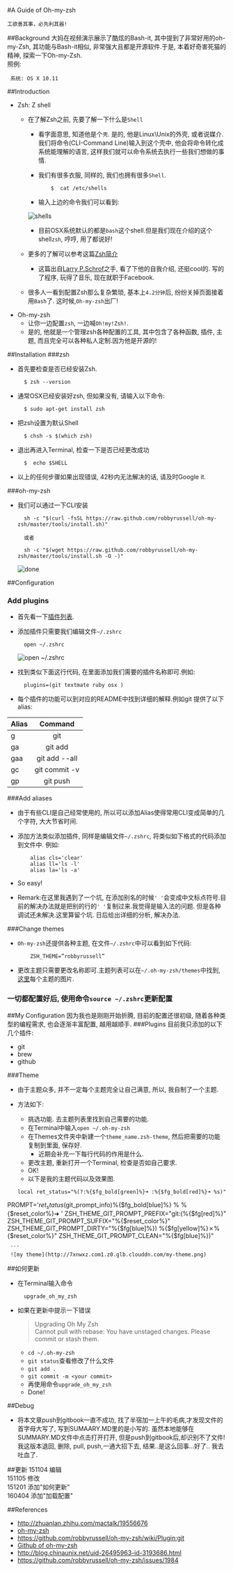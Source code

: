 #A Guide of Oh-my-zsh

    工欲善其事，必先利其器!

##Background
大妈在视频演示展示了酷炫的Bash-it, 其中提到了非常好用的oh-my-Zsh, 其功能与Bash-it相似, 非常强大且都是开源软件.于是, 本着好奇害死猫的精神, 探索一下Oh-my-Zsh.  
照例:

     系统: OS X 10.11

##Introduction
- Zsh: Z shell
   - 在了解Zsh之前, 先要了解一下什么是`Shell`
      - 看字面意思, 知道他是个`壳`. 是的, 他是Linux\Unix的外壳, 或者说媒介. 我们将命令(CLI-Command Line)输入到这个壳中, 他会将命令转化成系统能理解的语言, 这样我们就可以命令系统去执行一些我们想做的事情.
      - 我们有很多衣服, 同样的, 我们也拥有很多`Shell`.
      
                $  cat /etc/shells 
      - 输入上边的命令我们可以看到:
      
      ![shells](http://7xnwxz.com1.z0.glb.clouddn.com/%20cat%20%3Aetc%3Ashells.png)
      
      - 目前OSX系统默认的都是`bash`这个shell.但是我们现在介绍的这个shell`zsh`, 哼哼, 用了都说好!
   - 更多的了解可以参考这篇[Zsh简介](https://www-s.acm.illinois.edu/workshops/zsh/toc.html)
      - 这篇出自[Larry P.Schrof](http://www.schrof.net/)之手, 看了下他的自我介绍, 还挺cool的. 写的了程序, 玩得了音乐, 现在就职于Facebook.
   - 很多人一看到配置Zsh那么复杂繁琐, 基本上`4.2分钟`后, 纷纷关掉页面接着用`Bash`了. 这时候,`Oh-my-zsh`出厂!
- Oh-my-zsh
     - 让你一边配置`zsh`, 一边喊`Oh!my!Zsh!`.
     - 是的, 他就是一个管理zsh各种配置的工具, 其中包含了各种函数, 插件, 主题, 而且完全可以各种私人定制.因为他是开源的!
     

##Installation
###zsh
- 首先要检查是否已经安装Zsh.
           
        $ zsh --version
        
- 通常OSX已经安装好zsh, 但如果没有, 请输入以下命令:

        $ sudo apt-get install zsh
        
- 把zsh设置为默认Shell
        
        $ chsh -s $(which zsh)
        
- 退出再进入Terminal, 检查一下是否已经更改成功
       
        $  echo $SHELL
        
- 以上的任何步骤如果出现错误, 42秒内无法解决的话, 请及时Google it.

###oh-my-zsh
- 我们可以通过一下CLI安装
   
        sh -c "$(curl -fsSL https://raw.github.com/robbyrussell/oh-my-zsh/master/tools/install.sh)"
        
        或者
        
        sh -c "$(wget https://raw.github.com/robbyrussell/oh-my-zsh/master/tools/install.sh -O -)"
        
        
    
    ![done](http://7xnwxz.com1.z0.glb.clouddn.com/intall%20oh%20my%20zsh.png)

##Configuration

### Add plugins 
- 首先看一下[插件列表](https://github.com/robbyrussell/oh-my-zsh/tree/master/plugins).
- 添加插件只需要我们编辑文件`~/.zshrc`

        open ~/.zshrc
        
     ![open ~/.zshrc](http://7xnwxz.com1.z0.glb.clouddn.com/~%3A.zshrc.png)
        
- 找到类似下面这行代码, 在里面添加我们需要的插件名称即可.例如:


        plugins=(git textmate ruby osx ) 
        
- 每个插件的功能可以到对应的README中找到详细的解释.例如git 提供了以下alias:

|Alias	|Command|
|------|:-----:|
|g     |git  |
|ga	   |git add|
|gaa	|git add --all|
|gc	   |git commit -v
|gp	    |git push|

###Add aliases
- 由于有些CLI是自己经常使用的, 所以可以添加Alias使得常用CLI变成简单的几个字符, 大大节省时间.
- 添加方法类似添加插件, 同样是编辑文件`~/.zshrc`, 将类似如下格式的代码添加到文件中. 例如:

          alias cls='clear'
          alias ll='ls -l'
          alias la='ls -a'

- So easy!
- Remark:在这里我遇到了一个坑, 在添加别名的时候`' '`会变成中文标点符号.目前的解决办法就是把别的行的`' '`复制过来.我觉得是输入法的问题. 但是各种调试还未解决.这里算留个坑. 日后给出详细的分析, 解决办法.

###Change themes
- `Oh-my-zsh`还提供各种主题, 在文件`~/.zshrc`中可以看到如下代码:
    
          ZSH_THEME=”robbyrussell”
          
- 更改主题只需要更改名称即可.主题列表可以在`~/.oh-my-zsh/themes`中找到, [这里](https://github.com/robbyrussell/oh-my-zsh/wiki/themes)每个主题的图片.

### 一切都配置好后, 使用命令`source ~/.zshrc`更新配置

##My Configuration
因为我也是刚刚开始折腾, 目前的配置还很初级, 随着各种类型的编程需求, 也会逐渐丰富配置, 越用越顺手.
###Plugins
目前我只添加的以下几个插件:
- git 
- brew
- github

###Theme
- 由于主题众多, 并不一定每个主题完全让自己满意, 所以, 我自制了一个主题.
- 方法如下:
     - 挑选功能. 去主题列表里找到自己需要的功能.
     - 在Terminal中输入`open ~/.oh-my-zsh`
     - 在Themes文件夹中新建一个`theme_name.zsh-theme`, 然后把需要的功能复制到里面, 保存好.
         - 近期会补充一下每行代码的作用是什么. 
     - 更改主题, 重新打开一个Terminal, 检查是否如自己要求.
     - OK!
     - 以下是我的主题代码以及效果图.
     
     ```
     local ret_status="%(?:%{$fg_bold[green]%}➜ :%{$fg_bold[red]%}➜ %s)"
PROMPT='${ret_status}%{$fg_bold[green]%}%p %{$fg[cyan]%}%d %{$fg_bold[blue]%}$(git_prompt_info)%{$fg_bold[blue]%} % %{$reset_color%}➜ '
ZSH_THEME_GIT_PROMPT_PREFIX="git:(%{$fg[red]%}"
ZSH_THEME_GIT_PROMPT_SUFFIX="%{$reset_color%}"
ZSH_THEME_GIT_PROMPT_DIRTY="%{$fg[blue]%}) %{$fg[yellow]%}✗%{$reset_color%}"
ZSH_THEME_GIT_PROMPT_CLEAN="%{$fg[blue]%})"

     ```
     ![my theme](http://7xnwxz.com1.z0.glb.clouddn.com/my-theme.png)

##如何更新
- 在Terminal输入命令
   
        upgrade_oh_my_zsh

- 如果在更新中提示一下错误

    > Upgrading Oh My Zsh   
    > Cannot pull with rebase: You have unstaged changes.
    > Please commit or stash them.
    
    - `cd ~/.oh-my-zsh`
    - `git status`查看修改了什么文件
    - `git add .` 
    - `git commit -m <your commit>`
    - 再使用命令`upgrade_oh_my_zsh`
    - Done!

##Debug
- 将本文章push到gitbook一直不成功, 找了半宿加一上午的毛病,才发现文件的首字母大写了, 写到SUMAARY.MD里的是小写的. 虽然本地能够在SUMMARY.MD文件中点击打开打开, 但是push到gitbook后,却识别不了文件! 我这版本退回, 删除, pull, push,一通大招下去, 结果..是这么回事...好了.. 我去吐血了.

##更新
151104  编辑  
151105  修改  
151201  添加"如何更新"  
160404  添加"加载配置"


##References
- <http://zhuanlan.zhihu.com/mactalk/19556676>
- [oh-my-zsh](http://ohmyz.sh/)
- <https://github.com/robbyrussell/oh-my-zsh/wiki/Plugin:git>
- [Github of oh-my-zsh](https://github.com/robbyrussell/oh-my-zsh)
- <http://blog.chinaunix.net/uid-26495963-id-3193686.html>
- <https://github.com/robbyrussell/oh-my-zsh/issues/1984>


